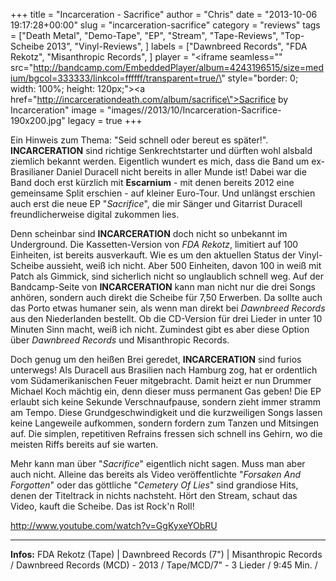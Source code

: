 +++
title = "Incarceration - Sacrifice"
author = "Chris"
date = "2013-10-06 19:17:28+00:00"
slug = "incarceration-sacrifice"
category = "reviews"
tags = ["Death Metal", "Demo-Tape", "EP", "Stream", "Tape-Reviews", "Top-Scheibe 2013", "Vinyl-Reviews", ]
labels = ["Dawnbreed Records", "FDA Rekotz", "Misanthropic Records", ]
player = "<iframe seamless=\"\" src=\"http://bandcamp.com/EmbeddedPlayer/album=4243196515/size=medium/bgcol=333333/linkcol=ffffff/transparent=true/\" style=\"border: 0; width: 100%; height: 120px;\"><a href=\"http://incarcerationdeath.com/album/sacrifice\">Sacrifice by Incarceration</a></iframe>"
image = "images//2013/10/Incarceration-Sacrifice-190x200.jpg"
legacy = true
+++

Ein Hinweis zum Thema: "Seid schnell oder bereut es später!". **INCARCERATION** sind richtige Senkrechtstarter und dürften wohl alsbald ziemlich bekannt werden. Eigentlich wundert es mich, dass die Band um ex-Brasilianer Daniel Duracell nicht bereits in aller Munde ist! Dabei war die Band doch erst kürzlich mit **Escarnium** - mit denen bereits 2012 eine gemeinsame Split erschien - auf kleiner Euro-Tour. Und unlängst erschien auch erst die neue EP "_Sacrifice_", die mir Sänger und Gitarrist Duracell freundlicherweise digital zukommen lies.

Denn scheinbar sind **INCARCERATION** doch nicht so unbekannt im Underground. Die Kassetten-Version von _FDA Rekotz_, limitiert auf 100 Einheiten, ist bereits ausverkauft. Wie es um den aktuellen Status der Vinyl-Scheibe aussieht, weiß ich nicht. Aber 500 Einheiten, davon 100 in weiß mit Patch als Gimmick, sind sicherlich nicht so unglaublich schnell weg. Auf der Bandcamp-Seite von **INCARCERATION** kann man nicht nur die drei Songs anhören, sondern auch direkt die Scheibe für 7,50 Erwerben. Da sollte auch das Porto etwas humaner sein, als wenn man direkt bei _Dawnbreed Records_ aus den Niederlanden bestellt.
Ob die CD-Version für drei Lieder in unter 10 Minuten Sinn macht, weiß ich nicht. Zumindest gibt es aber diese Option über _Dawnbreed Records_ und Misanthropic Records.

Doch genug um den heißen Brei geredet, **INCARCERATION** sind furios unterwegs! Als Duracell aus Brasilien nach Hamburg zog, hat er ordentlich vom Südamerikanischen Feuer mitgebracht. Damit heizt er nun Drummer Michael Koch mächtig ein, denn dieser muss permanent Gas geben! Die EP erlaubt sich keine Sekunde Verschnaufpause, sondern zieht immer stramm am Tempo. Diese Grundgeschwindigkeit und die kurzweiligen Songs lassen keine Langeweile aufkommen, sondern fordern zum Tanzen und Mitsingen auf. Die simplen, repetitiven Refrains fressen sich schnell ins Gehirn, wo die meisten Riffs bereits auf sie warten.

Mehr kann man über "_Sacrifice_" eigentlich nicht sagen. Muss man aber auch nicht. Alleine das bereits als Video veröffentlichte "_Forsaken And Forgotten_" oder das göttliche "_Cemetery Of Lies_" sind grandiose Hits, denen der Titeltrack in nichts nachsteht. Hört den Stream, schaut das Video, kauft die Scheibe. Das ist Rock'n Roll!

http://www.youtube.com/watch?v=GgKyxeYObRU





---
**Infos:**
FDA Rekotz (Tape) | Dawnbreed Records (7") | Misanthropic Records / Dawnbreed Records (MCD) - 2013 / 
Tape/MCD/7" - 3 Lieder / 9:45 Min. / 
